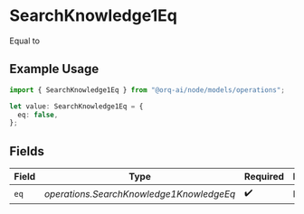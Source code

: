 # SearchKnowledge1Eq

Equal to

## Example Usage

```typescript
import { SearchKnowledge1Eq } from "@orq-ai/node/models/operations";

let value: SearchKnowledge1Eq = {
  eq: false,
};
```

## Fields

| Field                                    | Type                                     | Required                                 | Description                              |
| ---------------------------------------- | ---------------------------------------- | ---------------------------------------- | ---------------------------------------- |
| `eq`                                     | *operations.SearchKnowledge1KnowledgeEq* | :heavy_check_mark:                       | N/A                                      |